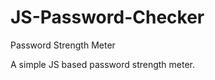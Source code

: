 JS-Password-Checker
===================

Password Strength Meter

A simple JS based password strength meter.
